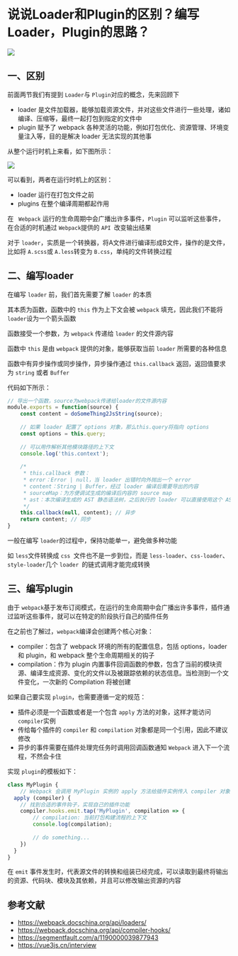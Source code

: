 # 说说Loader和Plugin的区别？编写Loader，Plugin的思路？

![](https://static.vue-js.com/93042280-a894-11eb-ab90-d9ae814b240d.png)

## 一、区别

前面两节我们有提到 `Loader`与 `Plugin`对应的概念，先来回顾下

- loader 是文件加载器，能够加载资源文件，并对这些文件进行一些处理，诸如编译、压缩等，最终一起打包到指定的文件中
- plugin 赋予了 webpack 各种灵活的功能，例如打包优化、资源管理、环境变量注入等，目的是解决 loader 无法实现的其他事

从整个运行时机上来看，如下图所示：

![](https://static.vue-js.com/9a04ec40-a7c2-11eb-ab90-d9ae814b240d.png)

可以看到，两者在运行时机上的区别：

- loader 运行在打包文件之前
- plugins 在整个编译周期都起作用

在 ` Webpack` 运行的生命周期中会广播出许多事件，`Plugin` 可以监听这些事件，在合适的时机通过 `Webpack`提供的 `API `改变输出结果

对于 `loader`，实质是一个转换器，将A文件进行编译形成B文件，操作的是文件，比如将 `A.scss`或 `A.less`转变为 `B.css`，单纯的文件转换过程

## 二、编写loader

在编写 `loader` 前，我们首先需要了解 `loader` 的本质

其本质为函数，函数中的 `this` 作为上下文会被 `webpack` 填充，因此我们不能将 `loader`设为一个箭头函数

函数接受一个参数，为 `webpack` 传递给 `loader` 的文件源内容

函数中 `this` 是由 `webpack` 提供的对象，能够获取当前 `loader` 所需要的各种信息

函数中有异步操作或同步操作，异步操作通过 `this.callback` 返回，返回值要求为 `string` 或者 `Buffer`

代码如下所示：

```js
// 导出一个函数，source为webpack传递给loader的文件源内容
module.exports = function(source) {
    const content = doSomeThing2JsString(source);
  
    // 如果 loader 配置了 options 对象，那么this.query将指向 options
    const options = this.query;
  
    // 可以用作解析其他模块路径的上下文
    console.log('this.context');
  
    /*
     * this.callback 参数：
     * error：Error | null，当 loader 出错时向外抛出一个 error
     * content：String | Buffer，经过 loader 编译后需要导出的内容
     * sourceMap：为方便调试生成的编译后内容的 source map
     * ast：本次编译生成的 AST 静态语法树，之后执行的 loader 可以直接使用这个 AST，进而省去重复生成 AST 的过程
     */
    this.callback(null, content); // 异步
    return content; // 同步
}
```

一般在编写 `loader`的过程中，保持功能单一，避免做多种功能

如 `less`文件转换成 `css `文件也不是一步到位，而是 `less-loader`、`css-loader`、`style-loader`几个 `loader `的链式调用才能完成转换

## 三、编写plugin

由于 `webpack`基于发布订阅模式，在运行的生命周期中会广播出许多事件，插件通过监听这些事件，就可以在特定的阶段执行自己的插件任务

在之前也了解过，`webpack`编译会创建两个核心对象：

- compiler：包含了 webpack 环境的所有的配置信息，包括 options，loader 和 plugin，和 webpack 整个生命周期相关的钩子
- compilation：作为 plugin 内置事件回调函数的参数，包含了当前的模块资源、编译生成资源、变化的文件以及被跟踪依赖的状态信息。当检测到一个文件变化，一次新的 Compilation 将被创建

如果自己要实现 `plugin`，也需要遵循一定的规范：

- 插件必须是一个函数或者是一个包含 `apply` 方法的对象，这样才能访问 `compiler`实例
- 传给每个插件的 `compiler` 和 `compilation` 对象都是同一个引用，因此不建议修改
- 异步的事件需要在插件处理完任务时调用回调函数通知 `Webpack` 进入下一个流程，不然会卡住

实现 `plugin`的模板如下：

```js
class MyPlugin {
    // Webpack 会调用 MyPlugin 实例的 apply 方法给插件实例传入 compiler 对象
  apply (compiler) {
    // 找到合适的事件钩子，实现自己的插件功能
    compiler.hooks.emit.tap('MyPlugin', compilation => {
        // compilation: 当前打包构建流程的上下文
        console.log(compilation);
    
        // do something...
    })
  }
}
```

在 `emit` 事件发生时，代表源文件的转换和组装已经完成，可以读取到最终将输出的资源、代码块、模块及其依赖，并且可以修改输出资源的内容

## 参考文献

- https://webpack.docschina.org/api/loaders/
- https://webpack.docschina.org/api/compiler-hooks/
- https://segmentfault.com/a/1190000039877943
- https://vue3js.cn/interview
